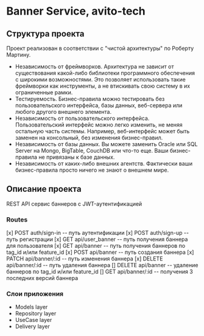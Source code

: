 # Banner Service, avito-tech
## Структура проекта
Проект реализован в соответствии с "чистой архитектуры" по Роберту Мартину.
- Независимость от фреймворков. Архитектура не зависит от существования какой-либо библиотеки программного обеспечения с широкими возможностями. Это позволяет использовать такие фреймворки как инструменты, а не втискивать свою систему в их ограниченные рамки.
- Тестируемость. Бизнес-правила можно тестировать без пользовательского интерфейса, базы данных, веб-сервера или любого другого внешнего элемента.
- Независимость от пользовательского интерфейса. Пользовательский интерфейс можно легко изменить, не меняя остальную часть системы. Например, веб-интерфейс может быть заменен на консольный, без изменения бизнес-правил.
- Независимость от базы данных. Вы можете заменить Oracle или SQL Server на Mongo, BigTable, CouchDB или что-то еще. Ваши бизнес-правила не привязаны к базе данных.
- Независимость от каких-либо внешних агентств. Фактически ваши бизнес-правила просто ничего не знают о внешнем мире.

## Описание проекта
REST API сервис баннеров с JWT-аутентификацией
### Routes
[x] POST auth/sign-in -- путь аутентификации
[x] POST auth/sign-up -- путь регистрации
[x] GET api/user_banner -- путь получения баннера для пользователя
[x] GET api/banner -- путь получения баннеров по tag_id и/или feature_id
[x] POST api/banner -- путь создания баннера
[x] PATCH api/banner/:id -- путь изменения баннера
[x] DELETE api/banner/:id -- путь удаления баннера
[] DELETE api/banner -- удаление баннеров по tag_id и/или feature_id
[] GET api/banner/:id -- получения 3 последних версий баннера

### Слои приложения
- Models layer
- Repository layer
- UseCase layer
- Delivery layer
